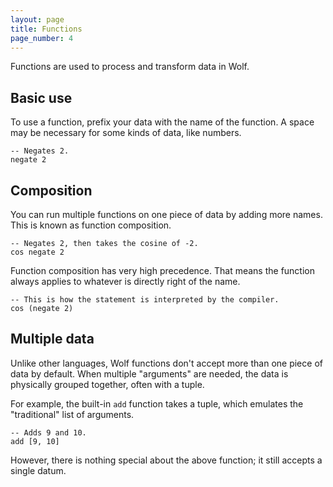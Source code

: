 ```yaml
---
layout: page
title: Functions
page_number: 4
---
```


Functions are used to process and transform data in Wolf.

## Basic use

To use a function, prefix your data with the name of the function. A space may
be necessary for some kinds of data, like numbers.

```
-- Negates 2.
negate 2
```

## Composition

You can run multiple functions on one piece of data by adding more names. This
is known as function composition.

```
-- Negates 2, then takes the cosine of -2.
cos negate 2
```

Function composition has very high precedence. That means the function always
applies to whatever is directly right of the name.

```
-- This is how the statement is interpreted by the compiler.
cos (negate 2)
```

## Multiple data

Unlike other languages, Wolf functions don't accept more than one piece of data
by default. When multiple "arguments" are needed, the data is physically grouped
together, often with a tuple.

For example, the built-in `add` function takes a tuple, which emulates the
"traditional" list of arguments.

```
-- Adds 9 and 10.
add [9, 10]
```

However, there is nothing special about the above function; it still accepts a
single datum.